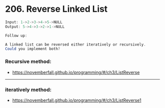 # 206. Reverse Linked List

```java
Input: 1->2->3->4->5->NULL
Output: 5->4->3->2->1->NULL

Follow up:

A linked list can be reversed either iteratively or recursively. 
Could you implement both?
```




### Recursive method:

- https://novemberfall.github.io/programming/#/ch3/ListReverse


---


### iteratively method:

- https://novemberfall.github.io/programming/#/ch3/ListReverse1





